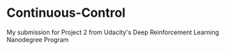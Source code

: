 # Continuous-Control
My submission for Project 2 from Udacity's Deep Reinforcement Learning Nanodegree Program
